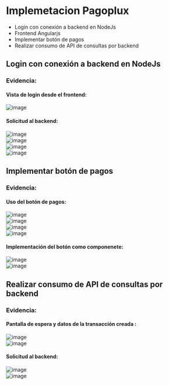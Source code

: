 # Implemetacion Pagoplux
* Login con conexión a backend en NodeJs
* Frontend Angularjs
* Implementar botón de pagos
* Realizar consumo de API de consultas por backend
## Login con conexión a backend en NodeJs
### Evidencia:
#### Vista de login desde el frontend:
![image](https://github.com/user-attachments/assets/b69ed643-9b20-4455-909e-d7f5f2f67cd0)<br>
#### Solicitud al backend:

![image](https://github.com/user-attachments/assets/5ab21d1a-fa05-4b5c-9a73-c66444f46f76)<br>
![image](https://github.com/user-attachments/assets/6ce06398-07a6-43e3-96a0-b86adc905d42)<br>
![image](https://github.com/user-attachments/assets/6d8dd780-3ed7-4b94-82f4-2c8012ffcc47)<br>
![image](https://github.com/user-attachments/assets/c30a1fc8-de02-44c0-94f0-cbf14b7f5cf0)<br>

## Implementar botón de pagos
### Evidencia:
#### Uso del botón de pagos:
![image](https://github.com/user-attachments/assets/f11ad8f4-30d1-496a-a586-bb79b603cde3)<br>
![image](https://github.com/user-attachments/assets/0ecaf3c4-1512-4844-8999-c79d4c725fa2)<br>
![image](https://github.com/user-attachments/assets/c96a6ce7-05f3-4bf6-989e-f6c1f1e33dba)<br>
![image](https://github.com/user-attachments/assets/a3c89201-e193-4cce-9939-489d1dbaf8d8)<br>
#### Implementación del botón como componenete:
![image](https://github.com/user-attachments/assets/b1151e10-6d80-4687-a21c-48111da18e39)<br>
![image](https://github.com/user-attachments/assets/7cac2a32-86ab-4e5b-844c-f19db73bc6f9)<br>


## Realizar consumo de API de consultas por backend
### Evidencia:
#### Pantalla de espera y datos de la transacción creada :
![image](https://github.com/user-attachments/assets/36589c5b-bfc2-4cd2-b98d-73a52001a7cb)<br>
![image](https://github.com/user-attachments/assets/4ce90540-bde9-4510-a1ac-22e1c0c34473)<br>

#### Solicitud al backend:
![image](https://github.com/user-attachments/assets/0172d1f2-d773-4a89-b5a6-d0a553a3424a)<br>
![image](https://github.com/user-attachments/assets/a93a5310-af87-4959-b9eb-f58970d9959f)<br>

